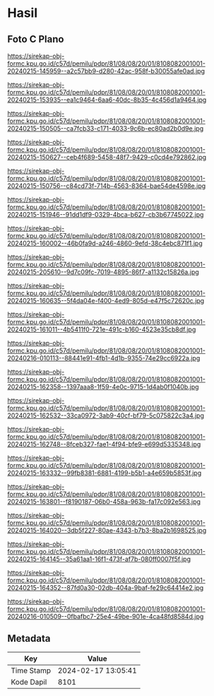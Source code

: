# Hasil

## Foto C Plano

https://sirekap-obj-formc.kpu.go.id/c57d/pemilu/pdpr/81/08/08/20/01/8108082001001-20240215-145959--a2c57bb9-d280-42ac-958f-b30055afe0ad.jpg

https://sirekap-obj-formc.kpu.go.id/c57d/pemilu/pdpr/81/08/08/20/01/8108082001001-20240215-153935--ea1c9464-6aa6-40dc-8b35-4c456d1a9464.jpg

https://sirekap-obj-formc.kpu.go.id/c57d/pemilu/pdpr/81/08/08/20/01/8108082001001-20240215-150505--ca7fcb33-c171-4033-9c6b-ec80ad2b0d9e.jpg

https://sirekap-obj-formc.kpu.go.id/c57d/pemilu/pdpr/81/08/08/20/01/8108082001001-20240215-150627--ceb4f689-5458-48f7-9429-c0cd4e792862.jpg

https://sirekap-obj-formc.kpu.go.id/c57d/pemilu/pdpr/81/08/08/20/01/8108082001001-20240215-150756--c84cd73f-714b-4563-8364-bae54de4598e.jpg

https://sirekap-obj-formc.kpu.go.id/c57d/pemilu/pdpr/81/08/08/20/01/8108082001001-20240215-151946--91dd1df9-0329-4bca-b627-cb3b67745022.jpg

https://sirekap-obj-formc.kpu.go.id/c57d/pemilu/pdpr/81/08/08/20/01/8108082001001-20240215-160002--46b0fa9d-a246-4860-9efd-38c4ebc871f1.jpg

https://sirekap-obj-formc.kpu.go.id/c57d/pemilu/pdpr/81/08/08/20/01/8108082001001-20240215-205610--9d7c09fc-7019-4895-86f7-a1132c15826a.jpg

https://sirekap-obj-formc.kpu.go.id/c57d/pemilu/pdpr/81/08/08/20/01/8108082001001-20240215-160635--5f4da04e-f400-4ed9-805d-e47f5c72620c.jpg

https://sirekap-obj-formc.kpu.go.id/c57d/pemilu/pdpr/81/08/08/20/01/8108082001001-20240215-161011--4b5411f0-721e-491c-b160-4523e35cb8df.jpg

https://sirekap-obj-formc.kpu.go.id/c57d/pemilu/pdpr/81/08/08/20/01/8108082001001-20240216-010113--88441e91-4fb1-4d1b-9355-74e29cc6922a.jpg

https://sirekap-obj-formc.kpu.go.id/c57d/pemilu/pdpr/81/08/08/20/01/8108082001001-20240215-162358--1397aaa8-1f59-4e0c-9715-1d4ab0f1040b.jpg

https://sirekap-obj-formc.kpu.go.id/c57d/pemilu/pdpr/81/08/08/20/01/8108082001001-20240215-162532--33ca0972-3ab9-40cf-bf79-5c075822c3a4.jpg

https://sirekap-obj-formc.kpu.go.id/c57d/pemilu/pdpr/81/08/08/20/01/8108082001001-20240215-162748--8fceb327-fae1-4f94-bfe9-e699d5335348.jpg

https://sirekap-obj-formc.kpu.go.id/c57d/pemilu/pdpr/81/08/08/20/01/8108082001001-20240215-163332--99fb8381-6881-4199-b5b1-a4e659b5853f.jpg

https://sirekap-obj-formc.kpu.go.id/c57d/pemilu/pdpr/81/08/08/20/01/8108082001001-20240215-163801--f8190187-06b0-458a-963b-fa17c092e563.jpg

https://sirekap-obj-formc.kpu.go.id/c57d/pemilu/pdpr/81/08/08/20/01/8108082001001-20240215-164020--3db5f227-80ae-4343-b7b3-8ba2b1698525.jpg

https://sirekap-obj-formc.kpu.go.id/c57d/pemilu/pdpr/81/08/08/20/01/8108082001001-20240215-164145--35a61aa1-16f1-473f-af7b-080ff0007f5f.jpg

https://sirekap-obj-formc.kpu.go.id/c57d/pemilu/pdpr/81/08/08/20/01/8108082001001-20240215-164352--87fd0a30-02db-404a-9baf-fe29c64414e2.jpg

https://sirekap-obj-formc.kpu.go.id/c57d/pemilu/pdpr/81/08/08/20/01/8108082001001-20240216-010509--0fbafbc7-25e4-49be-901e-4ca48fd8584d.jpg


## Metadata

| Key        | Value               |
| ---------- | ------------------- |
| Time Stamp | 2024-02-17 13:05:41 |
| Kode Dapil | 8101                |



